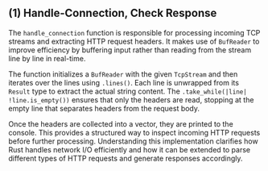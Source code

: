 ## (1) Handle-Connection, Check Response

The `handle_connection` function is responsible for processing incoming TCP streams and extracting HTTP request headers. It makes use of `BufReader` to improve efficiency by buffering input rather than reading from the stream line by line in real-time.

The function initializes a `BufReader` with the given `TcpStream` and then iterates over the lines using `.lines()`. Each line is unwrapped from its `Result` type to extract the actual string content. The `.take_while(|line| !line.is_empty())` ensures that only the headers are read, stopping at the empty line that separates headers from the request body.

Once the headers are collected into a vector, they are printed to the console. This provides a structured way to inspect incoming HTTP requests before further processing. Understanding this implementation clarifies how Rust handles network I/O efficiently and how it can be extended to parse different types of HTTP requests and generate responses accordingly.

